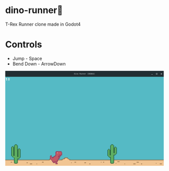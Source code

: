 # dino-runner🦖

T-Rex Runner clone made in Godot4

# Controls
* Jump - Space
* Bend Down - ArrowDown 

![Screenshot](https://github.com/KonyD/dino-runner/blob/main/%20screenshot.png)
